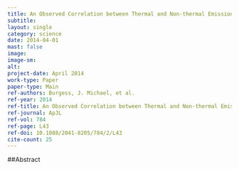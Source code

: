 ```yaml
---
title: An Observed Correlation between Thermal and Non-thermal Emission in Gamma-Ray Bursts
subtitle: 
layout: single
category: science
date: 2014-04-01
mast: false
image: 
image-sm: 
alt: 
project-date: April 2014
work-type: Paper
paper-type: Main
ref-authors: Burgess, J. Michael, et al.
ref-year: 2014
ref-title: An Observed Correlation between Thermal and Non-thermal Emission in Gamma-Ray Bursts
ref-journal: ApJL
ref-vol: 784
ref-page: L43
ref-doi: 10.1088/2041-8205/784/2/L43
cite-count: 25
---
```



##Abstract
